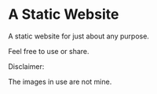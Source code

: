 # A Static Website

A static website for just about any purpose. 

Feel free to use or share.


Disclaimer:

The images in use are not mine.

